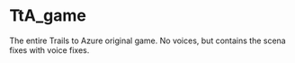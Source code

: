# TtA_game
The entire Trails to Azure original game. No voices, but contains the scena fixes with voice fixes.
